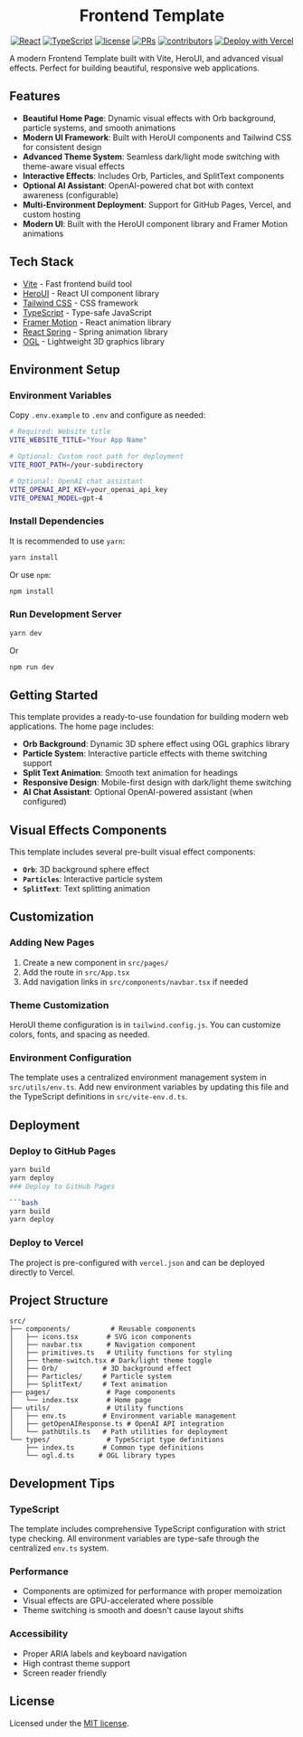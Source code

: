 <center>

# Frontend Template

[![React](https://img.shields.io/badge/-React_19.1-61DAFB?logo=react&logoColor=white)](https://reactjs.org/)
[![TypeScript](https://img.shields.io/badge/-TypeScript_5.8-3178C6?logo=typescript&logoColor=white)](https://www.typescriptlang.org/)
[![license](https://img.shields.io/badge/License-MIT-green.svg?labelColor=gray)](https://github.com/Mai0313/resume/tree/master?tab=License-1-ov-file)
[![PRs](https://img.shields.io/badge/PRs-welcome-brightgreen.svg)](https://github.com/Mai0313/frontend_template/pulls)
[![contributors](https://img.shields.io/github/contributors/Mai0313/frontend_template.svg)](https://github.com/Mai0313/frontend_template/graphs/contributors)
[![Deploy with Vercel](https://vercel.com/button)](https://vercel.com/new/clone?repository-url=https%3A%2F%2Fgithub.com%2FMai0313%frontend_template&env=VITE_WEBSITE_TITLE,VITE_ROOT_PATH&project-name=frontend_template&repository-name=frontend_template&skippable-integrations=1)

</center>

A modern Frontend Template built with Vite, HeroUI, and advanced visual effects. Perfect for building beautiful, responsive web applications.

## Features

- **Beautiful Home Page**: Dynamic visual effects with Orb background, particle systems, and smooth animations
- **Modern UI Framework**: Built with HeroUI components and Tailwind CSS for consistent design
- **Advanced Theme System**: Seamless dark/light mode switching with theme-aware visual effects
- **Interactive Effects**: Includes Orb, Particles, and SplitText components
- **Optional AI Assistant**: OpenAI-powered chat bot with context awareness (configurable)
- **Multi-Environment Deployment**: Support for GitHub Pages, Vercel, and custom hosting
- **Modern UI**: Built with the HeroUI component library and Framer Motion animations

## Tech Stack

- [Vite](https://vitejs.dev/guide/) - Fast frontend build tool
- [HeroUI](https://heroui.com) - React UI component library
- [Tailwind CSS](https://tailwindcss.com) - CSS framework
- [TypeScript](https://www.typescriptlang.org) - Type-safe JavaScript
- [Framer Motion](https://www.framer.com/motion) - React animation library
- [React Spring](https://react-spring.dev/) - Spring animation library
- [OGL](https://github.com/oframe/ogl) - Lightweight 3D graphics library

## Environment Setup

### Environment Variables

Copy `.env.example` to `.env` and configure as needed:

```bash
# Required: Website title
VITE_WEBSITE_TITLE="Your App Name"

# Optional: Custom root path for deployment
VITE_ROOT_PATH=/your-subdirectory

# Optional: OpenAI chat assistant
VITE_OPENAI_API_KEY=your_openai_api_key
VITE_OPENAI_MODEL=gpt-4
```

### Install Dependencies

It is recommended to use `yarn`:

```bash
yarn install
```

Or use `npm`:

```bash
npm install
```

### Run Development Server

```bash
yarn dev
```

Or

```bash
npm run dev
```

## Getting Started

This template provides a ready-to-use foundation for building modern web applications. The home page includes:

- **Orb Background**: Dynamic 3D sphere effect using OGL graphics library
- **Particle System**: Interactive particle effects with theme switching support
- **Split Text Animation**: Smooth text animation for headings
- **Responsive Design**: Mobile-first design with dark/light theme switching
- **AI Chat Assistant**: Optional OpenAI-powered assistant (when configured)

## Visual Effects Components

This template includes several pre-built visual effect components:

- **`Orb`**: 3D background sphere effect
- **`Particles`**: Interactive particle system
- **`SplitText`**: Text splitting animation

## Customization

### Adding New Pages

1. Create a new component in `src/pages/`
2. Add the route in `src/App.tsx`
3. Add navigation links in `src/components/navbar.tsx` if needed

### Theme Customization

HeroUI theme configuration is in `tailwind.config.js`. You can customize colors, fonts, and spacing as needed.

### Environment Configuration

The template uses a centralized environment management system in `src/utils/env.ts`. Add new environment variables by updating this file and the TypeScript definitions in `src/vite-env.d.ts`.

## Deployment

### Deploy to GitHub Pages

````bash
yarn build
yarn deploy
### Deploy to GitHub Pages

```bash
yarn build
yarn deploy
````

### Deploy to Vercel

The project is pre-configured with `vercel.json` and can be deployed directly to Vercel.

## Project Structure

```
src/
├── components/          # Reusable components
│   ├── icons.tsx       # SVG icon components
│   ├── navbar.tsx      # Navigation component
│   ├── primitives.ts   # Utility functions for styling
│   ├── theme-switch.tsx # Dark/light theme toggle
│   ├── Orb/           # 3D background effect
│   ├── Particles/     # Particle system
│   ├── SplitText/     # Text animation
├── pages/              # Page components
│   └── index.tsx       # Home page
├── utils/              # Utility functions
│   ├── env.ts         # Environment variable management
│   ├── getOpenAIResponse.ts # OpenAI API integration
│   └── pathUtils.ts   # Path utilities for deployment
└── types/              # TypeScript type definitions
    ├── index.ts       # Common type definitions
    └── ogl.d.ts      # OGL library types
```

## Development Tips

### TypeScript

The template includes comprehensive TypeScript configuration with strict type checking. All environment variables are type-safe through the centralized `env.ts` system.

### Performance

- Components are optimized for performance with proper memoization
- Visual effects are GPU-accelerated where possible
- Theme switching is smooth and doesn't cause layout shifts

### Accessibility

- Proper ARIA labels and keyboard navigation
- High contrast theme support
- Screen reader friendly

## License

Licensed under the [MIT license](https://github.com/frontio-ai/Mai/blob/main/LICENSE).
